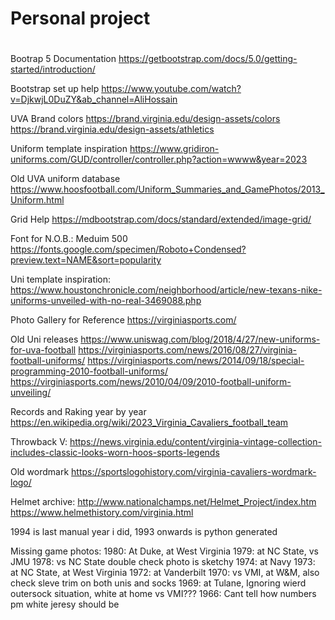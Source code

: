 # Personal project 
#
#
Bootrap 5 Documentation
https://getbootstrap.com/docs/5.0/getting-started/introduction/

Bootstrap set up help
https://www.youtube.com/watch?v=DjkwjL0DuZY&ab_channel=AliHossain

UVA Brand colors
https://brand.virginia.edu/design-assets/colors
https://brand.virginia.edu/design-assets/athletics

Uniform template inspiration
https://www.gridiron-uniforms.com/GUD/controller/controller.php?action=wwww&year=2023

Old UVA uniform database
https://www.hoosfootball.com/Uniform_Summaries_and_GamePhotos/2013_Uniform.html

Grid Help
https://mdbootstrap.com/docs/standard/extended/image-grid/

Font for N.O.B.: Meduim 500
https://fonts.google.com/specimen/Roboto+Condensed?preview.text=NAME&sort=popularity

Uni template inspiration:
https://www.houstonchronicle.com/neighborhood/article/new-texans-nike-uniforms-unveiled-with-no-real-3469088.php

Photo Gallery for Reference
https://virginiasports.com/

Old Uni releases
https://www.uniswag.com/blog/2018/4/27/new-uniforms-for-uva-football
https://virginiasports.com/news/2016/08/27/virginia-football-uniforms/
https://virginiasports.com/news/2014/09/18/special-programming-2010-football-uniforms/
https://virginiasports.com/news/2010/04/09/2010-football-uniform-unveiling/

Records and Raking year by year
https://en.wikipedia.org/wiki/2023_Virginia_Cavaliers_football_team

Throwback V:
https://news.virginia.edu/content/virginia-vintage-collection-includes-classic-looks-worn-hoos-sports-legends

Old wordmark
https://sportslogohistory.com/virginia-cavaliers-wordmark-logo/

Helmet archive:
http://www.nationalchamps.net/Helmet_Project/index.htm
https://www.helmethistory.com/virginia.html

1994 is last manual year i did, 1993 onwards is python generated

Missing game photos: 
    1980: At Duke, at West Virginia
    1979: at NC State, vs JMU
    1978: vs NC State double check photo is sketchy
    1974: at Navy
    1973: at NC State, at West Virginia
    1972: at Vanderbilt
    1970: vs VMI, at W&M, also check sleve trim on both unis and socks
    1969: at Tulane, Ignoring wierd outersock situation, white at home vs VMI???
    1966: Cant tell how numbers pm white jeresy should be
